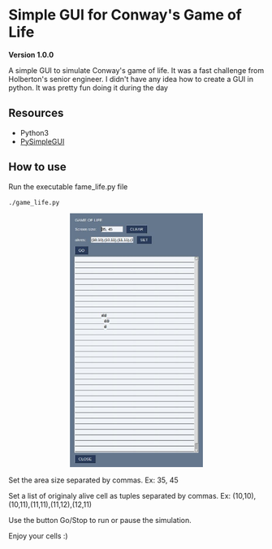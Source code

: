 # Simple GUI for Conway's Game of Life

**Version 1.0.0**

A simple GUI to simulate Conway's game of life.
It was a fast challenge from Holberton's senior engineer. I didn't have any idea how to create a GUI in python. It was pretty fun doing it during the day


## Resources

* Python3
* [PySimpleGUI](https://pysimplegui.readthedocs.io/en/latest)


## How to use

Run the executable fame_life.py file
```
./game_life.py
```
<center>
<img height="500" src="https://github.com/Sebas93cay/life_game/blob/main/images/01.jpeg">
</center>

Set the area size separated by commas.
Ex: 35, 45

Set a list of originaly alive cell as tuples separated by commas.
Ex: (10,10),(10,11),(11,11),(11,12),(12,11)

Use the button Go/Stop to run or pause the simulation.

Enjoy your cells :)
